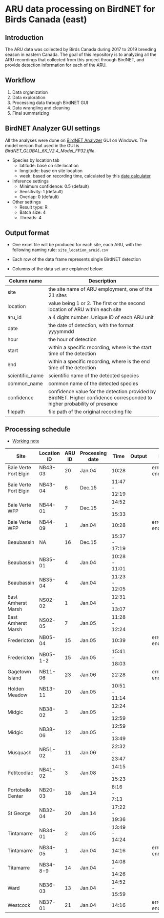ARU data processing on BirdNET for Birds Canada (east)
================

## Introduction

The ARU data was collected by Birds Canada during 2017 to 2019 breeding
season in eastern Canada. The goal of this repository is to analyzing
all the ARU recordings that collected from this project through BirdNET,
and provide detection information for each of the ARU.

## Workflow

1.  Data organization
2.  Data exploration
3.  Processing data through BirdNET GUI
4.  Data wrangling and cleaning
5.  Final summarizing

## BirdNET Analyzer GUI settings

All the analyses were done on [BirdNET
Analyzer](https://github.com/kahst/BirdNET-Analyzer) GUI on Windows. The
model version that used in the GUI is
*BirdNET_GLOBAL_6K_V2.4_Model_FP32.tfile*.

- Species by location tab
  - latitude: base on site location
  - longitude: base on site location
  - week: based on recording time, calculated by this [date
    calculater](https://www.timeanddate.com/date/weeknumber.html)
- Inference settings
  - Minimum confidence: 0.5 (default)
  - Sensitivity: 1 (default)
  - Overlap: 0 (default)
- Other settings
  - Result type: R
  - Batch size: 4
  - Threads: 4

## Output format

- One excel file will be produced for each site, each ARU, with the
  following naming rule: `site_location_aruid.csv`

- Each row of the data frame represents single BirdNET detection

- Columns of the data set are explained below:

| Column name     | Description                                                                                                              |
|-----------------|--------------------------------------------------------------------------------------------------------------------------|
| site            | the site name of ARU employment, one of the 21 sites                                                                     |
| location        | value being 1 or 2. The first or the second location of ARU within each site                                             |
| aru_id          | a 4 digits number. Unique ID of each ARU unit                                                                            |
| date            | the date of detection, with the format yyyymmdd                                                                          |
| hour            | the hour of detection                                                                                                    |
| start           | within a specific recording, where is the start time of the detection                                                    |
| end             | within a specific recording, where is the end time of the detection                                                      |
| scientific_name | scientific name of the detected species                                                                                  |
| common_name     | common name of the detected species                                                                                      |
| confidence      | confidence value for the detection provided by BirdNET. Higher confidence corresponded to higher probability of presence |
| filepath        | file path of the original recording file                                                                                 |

## Processing schedule

- [Working note](./docs/working-notes.md)

| Site                  | Location ID | ARU ID | Processing date | Time          | Output | Note                    |
|-----------------------|-------------|--------|-----------------|---------------|--------|-------------------------|
| Baie Verte Port Elgin | NB43-03     | 20     | Jan.04          | 10:28         |        | error - file encryption |
| Baie Verte Port Elgin | NB43-04     | 6      | Dec.15          | 11:47 - 12:19 |        |                         |
| Baie Verte WFP        | NB44-01     | 7      | Dec.15          | 14:52 - 15:33 |        |                         |
| Baie Verte WFP        | NB44-09     | 1      | Jan.04          | 10:28         |        | error - file encryption |
| Beaubassin            | NA          | 16     | Dec.15          | 15:37 - 17:19 |        |                         |
| Beaubassin            | NB35-01     | 4      | Jan.04          | 10:28 - 11:01 |        |                         |
| Beaubassin            | NB35-04     | 4      | Jan.04          | 11:23 - 12:05 |        |                         |
| East Amherst Marsh    | NS02-02     | 1      | Jan.04          | 12:31 - 13:07 |        |                         |
| East Amherst Marsh    | NS02-05     | 7      | Jan.05          | 11:28 - 12:24 |        |                         |
| Fredericton           | NB05-04     | 15     | Jan.05          | 10:39         |        | error - file encryption |
| Fredericton           | NB05-1-2    | 15     | Jan.05          | 15:41 - 18:03 |        |                         |
| Gagetown Island       | NB11-06     | 23     | Jan.06          | 22:28         |        | error - file encryption |
| Holden Meadow         | NB13-11     | 20     | Jan.05          | 10:51 - 11:14 |        |                         |
| Midgic                | NB38-02     | 3      | Jan.05          | 12:24 - 12:59 |        |                         |
| Midgic                | NB38-06     | 12     | Jan.05          | 12:59 - 13:49 |        |                         |
| Musquash              | NB51-02     | 11     | Jan.06          | 22:32 - 23:47 |        |                         |
| Petitcodiac           | NB41-02     | 3      | Jan.08          | 14:15 - 15:23 |        |                         |
| Portobello Center     | NB20-03     | 18     | Jan.14          | 6:16 - 7:13   |        |                         |
| St George             | NB32-04     | 20     | Jan.14          | 17:22 - 19:36 |        |                         |
| Tintamarre            | NB34-01     | 2      | Jan.05          | 13:49 - 14:24 |        |                         |
| Tintamarre            | NB34-05     | 1      | Jan.04          | 14:16         |        | error - file encryption |
| Titamarre             | NB34-8-9    | 14     | Jan.04          | 14:08 - 14:26 |        |                         |
| Ward                  | NB36-03     | 13     | Jan.04          | 14:52 - 15:59 |        |                         |
| Westcock              | NB37-01     | 21     | Jan.04          | 14:16         |        | error - file encryption |
